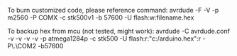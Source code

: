 
To burn customized code, please reference command:
avrdude -F -V -p m2560 -P COMX -c stk500v1 -b 57600 -U flash:w:filename.hex 

To backup hex from mcu (not tested, might work):
avrdude -C avrdude.conf -v -v -v -v -p atmega1284p -c stk500 -U flash:r:"c:/arduino.hex":r -P\\.\COM2 -b57600
